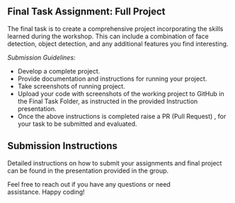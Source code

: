 ## Final Task Assignment: Full Project
The final task is to create a comprehensive project incorporating the skills learned during the workshop. This can include a combination of face detection, object detection, and any additional features you find interesting.

*Submission Guidelines:*
- Develop a complete project.
- Provide documentation and instructions for running your project.
- Take screenshots of running project.
- Upload your code with screenshots of the working project to GitHub in the Final Task Folder, as instructed in the provided Instruction presentation.
- Once the above instructions is completed raise a PR (Pull Request) , for your task to be submitted and evaluated.

## Submission Instructions
Detailed instructions on how to submit your assignments and final project can be found in the presentation provided in the group.

Feel free to reach out if you have any questions or need assistance. Happy coding!


